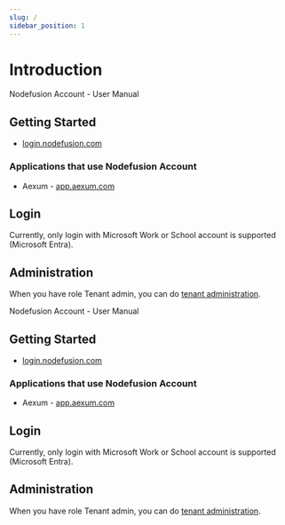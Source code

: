 ```yaml
---
slug: /
sidebar_position: 1
---
```


# Introduction

Nodefusion Account - User Manual

## Getting Started

* [login.nodefusion.com](https://login.nodefusion.com)

### Applications that use Nodefusion Account

* Aexum - [app.aexum.com](https://app.aexum.com)

## Login

Currently, only login with Microsoft Work or School account is supported (Microsoft Entra).

## Administration

When you have role Tenant admin, you can do [tenant administration](./Tenant%20Administration/index.md).

Nodefusion Account - User Manual

## Getting Started

* [login.nodefusion.com](https://login.nodefusion.com)

### Applications that use Nodefusion Account

* Aexum - [app.aexum.com](https://app.aexum.com)

## Login

Currently, only login with Microsoft Work or School account is supported (Microsoft Entra).

## Administration

When you have role Tenant admin, you can do [tenant administration](/TenantAdministration).